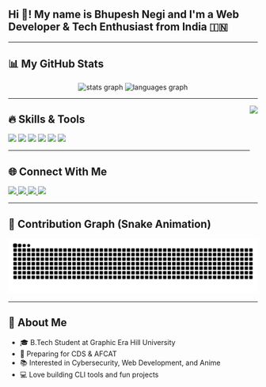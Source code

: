 <h2 align="left">Hi 👋! My name is Bhupesh Negi and I'm a Web Developer & Tech Enthusiast from India 🇮🇳</h2>

---

## 📊 My GitHub Stats  
<div align="center">
  <img src="https://github-readme-stats.vercel.app/api?username=Bhuppi294&show_icons=true&theme=tokyonight&count_private=true&hide_border=true" height="150" alt="stats graph"  />
  <img src="https://github-readme-stats.vercel.app/api/top-langs?username=Bhuppi294&layout=compact&theme=tokyonight&hide_border=true" height="150" alt="languages graph"  />
</div>

---

<img align="right" height="170" src="https://media.giphy.com/media/v1.Y2lkPTc5MGI3NjExNzRjYmFlOGZhNzQwMWIzYWE3YTU0ZGM4NzFkYmU5OGJmMzI4ZWE4MCZjdD1n/Ih5D9oYyFnooM/giphy.gif"  />

## 🔥 Skills & Tools  
<div align="left">
  <img src="https://cdn.jsdelivr.net/gh/devicons/devicon/icons/javascript/javascript-original.svg" height="30" />
  <img src="https://cdn.jsdelivr.net/gh/devicons/devicon/icons/react/react-original.svg" height="30" />
  <img src="https://cdn.jsdelivr.net/gh/devicons/devicon/icons/html5/html5-original.svg" height="30" />
  <img src="https://cdn.jsdelivr.net/gh/devicons/devicon/icons/css3/css3-original.svg" height="30" />
  <img src="https://cdn.jsdelivr.net/gh/devicons/devicon/icons/python/python-original.svg" height="30" />
  <img src="https://cdn.jsdelivr.net/gh/devicons/devicon/icons/csharp/csharp-original.svg" height="30" />
</div>

---

## 🌐 Connect With Me  
<div align="left">
  <a href="https://youtube.com/" target="_blank">
    <img src="https://img.shields.io/static/v1?message=Youtube&logo=youtube&label=&color=FF0000&logoColor=white&style=for-the-badge" height="35" />
  </a>
  <a href="https://instagram.com/" target="_blank">
    <img src="https://img.shields.io/static/v1?message=Instagram&logo=instagram&label=&color=E4405F&logoColor=white&style=for-the-badge" height="35" />
  </a>
  <a href="https://linkedin.com/" target="_blank">
    <img src="https://img.shields.io/static/v1?message=LinkedIn&logo=linkedin&label=&color=0077B5&logoColor=white&style=for-the-badge" height="35" />
  </a>
  <a href="mailto:youremail@gmail.com">
    <img src="https://img.shields.io/static/v1?message=Gmail&logo=gmail&label=&color=D14836&logoColor=white&style=for-the-badge" height="35" />
  </a>
</div>

---

## 🐍 Contribution Graph (Snake Animation)
<img src="https://raw.githubusercontent.com/Bhuppi294/Bhuppi294/output/snake.svg" alt="Snake animation" />

---

## 📌 About Me  
- 🎓 B.Tech Student at Graphic Era Hill University  
- 💪 Preparing for CDS & AFCAT  
- 📚 Interested in Cybersecurity, Web Development, and Anime  
- 💻 Love building CLI tools and fun projects


